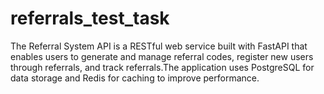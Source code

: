 # referrals_test_task

The Referral System API is a RESTful web service built with FastAPI that enables users to generate and manage referral codes, register new users through referrals, and track referrals.The application uses PostgreSQL for data storage and Redis for caching to improve performance.
